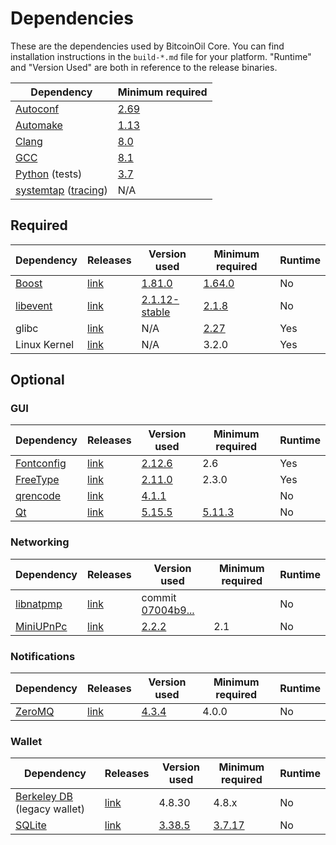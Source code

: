 # Dependencies

These are the dependencies used by BitcoinOil Core.
You can find installation instructions in the `build-*.md` file for your platform.
"Runtime" and "Version Used" are both in reference to the release binaries.

| Dependency | Minimum required |
| --- | --- |
| [Autoconf](https://www.gnu.org/software/autoconf/) | [2.69](https://github.com/bitcoinoil/bitcoinoil/pull/17769) |
| [Automake](https://www.gnu.org/software/automake/) | [1.13](https://github.com/bitcoinoil/bitcoinoil/pull/18290) |
| [Clang](https://clang.llvm.org) | [8.0](https://github.com/bitcoinoil/bitcoinoil/pull/24164) |
| [GCC](https://gcc.gnu.org) | [8.1](https://github.com/bitcoinoil/bitcoinoil/pull/23060) |
| [Python](https://www.python.org) (tests) | [3.7](https://github.com/bitcoinoil/bitcoinoil/pull/26226) |
| [systemtap](https://sourceware.org/systemtap/) ([tracing](tracing.md))| N/A |

## Required

| Dependency | Releases | Version used | Minimum required | Runtime |
| --- | --- | --- | --- | --- |
| [Boost](../depends/packages/boost.mk) | [link](https://www.boost.org/users/download/) | [1.81.0](https://github.com/bitcoinoil/bitcoinoil/pull/26557) | [1.64.0](https://github.com/bitcoinoil/bitcoinoil/pull/22320) | No |
| [libevent](../depends/packages/libevent.mk) | [link](https://github.com/libevent/libevent/releases) | [2.1.12-stable](https://github.com/bitcoinoil/bitcoinoil/pull/21991) | [2.1.8](https://github.com/bitcoinoil/bitcoinoil/pull/24681) | No |
| glibc | [link](https://www.gnu.org/software/libc/) | N/A | [2.27](https://github.com/bitcoinoil/bitcoinoil/pull/27029) | Yes |
| Linux Kernel | [link](https://www.kernel.org/) | N/A | 3.2.0 | Yes |

## Optional

### GUI
| Dependency | Releases | Version used | Minimum required | Runtime |
| --- | --- | --- | --- | --- |
| [Fontconfig](../depends/packages/fontconfig.mk) | [link](https://www.freedesktop.org/wiki/Software/fontconfig/) | [2.12.6](https://github.com/bitcoinoil/bitcoinoil/pull/23495) | 2.6 | Yes |
| [FreeType](../depends/packages/freetype.mk) | [link](https://freetype.org) | [2.11.0](https://github.com/bitcoinoil/bitcoinoil/commit/01544dd78ccc0b0474571da854e27adef97137fb) | 2.3.0 | Yes |
| [qrencode](../depends/packages/qrencode.mk) | [link](https://fukuchi.org/works/qrencode/) | [4.1.1](https://github.com/bitcoinoil/bitcoinoil/pull/27312) | | No |
| [Qt](../depends/packages/qt.mk) | [link](https://download.qt.io/official_releases/qt/) | [5.15.5](https://github.com/bitcoinoil/bitcoinoil/pull/25719) | [5.11.3](https://github.com/bitcoinoil/bitcoinoil/pull/24132) | No |

### Networking
| Dependency | Releases | Version used | Minimum required | Runtime |
| --- | --- | --- | --- | --- |
| [libnatpmp](../depends/packages/libnatpmp.mk) | [link](https://github.com/miniupnp/libnatpmp/) | commit [07004b9...](https://github.com/bitcoinoil/bitcoinoil/pull/25917) | | No |
| [MiniUPnPc](../depends/packages/miniupnpc.mk) | [link](https://miniupnp.tuxfamily.org/) | [2.2.2](https://github.com/bitcoinoil/bitcoinoil/pull/20421) | 2.1 | No |

### Notifications
| Dependency | Releases | Version used | Minimum required | Runtime |
| --- | --- | --- | --- | --- |
| [ZeroMQ](../depends/packages/zeromq.mk) | [link](https://github.com/zeromq/libzmq/releases) | [4.3.4](https://github.com/bitcoinoil/bitcoinoil/pull/23956) | 4.0.0 | No |

### Wallet
| Dependency | Releases | Version used | Minimum required | Runtime |
| --- | --- | --- | --- | --- |
| [Berkeley DB](../depends/packages/bdb.mk) (legacy wallet) | [link](https://www.oracle.com/technetwork/database/database-technologies/berkeleydb/downloads/index.html) | 4.8.30 | 4.8.x | No |
| [SQLite](../depends/packages/sqlite.mk) | [link](https://sqlite.org) | [3.38.5](https://github.com/bitcoinoil/bitcoinoil/pull/25378) | [3.7.17](https://github.com/bitcoinoil/bitcoinoil/pull/19077) | No |
